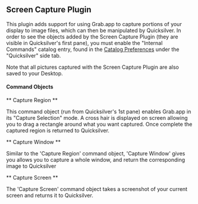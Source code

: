 ## Screen Capture Plugin

This plugin adds support for using Grab.app to capture portions of your display to image files, which can then be manipulated by Quicksilver.
In order to see the objects added by the Screen Capture Plugin (they are visible in Quicksilver's first pane), you must enable the "Internal Commands" catalog entry, found in the <a href="qs://preferences#QSCatalogPrefPane">Catalog Preferences</a> under the "Quicksilver" side tab.  
  

Note that all pictures captured with the Screen Capture Plugin are also saved to your Desktop.


#### Command Objects

** Capture Region **

This command object (run from Quicksilver's 1st pane) enables Grab.app in its "Capture Selection" mode. A cross hair is displayed on screen allowing you to drag a rectangle around what you want captured.
Once complete the captured region is returned to Quicksilver.

** Capture Window **

Similar to the 'Capture Region' command object, 'Capture Window' gives you allows you to capture a whole window, and return the corresponding image to Quicksilver

** Capture Screen **

The 'Capture Screen' command object takes a screenshot of your current screen and returns it to Quicksilver.